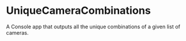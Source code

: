 # UniqueCameraCombinations
A Console app that outputs all the unique combinations of a given list of cameras.
